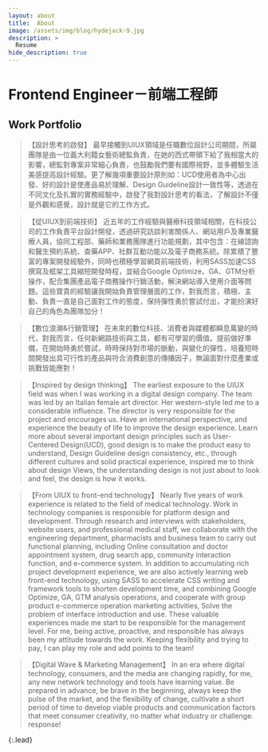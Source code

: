 ```yaml
---
layout: about
title:  About
image: /assets/img/blog/hydejack-9.jpg
description: >
  Resume
hide_description: true
---
```


# Frontend Engineer－前端工程師

<!--author-->
<!-- ![Screenshot](assets/img/blog/hydejack-9.jpg){:.lead width="1920" height="1080" loading="lazy"}

Hydejack's cover page on a variety of screen sizes.
{:.figcaption} -->

<!-- ## Front-end Skills

Html、CSS3、Vue.js、Vue CLI 3.0、Vue Router、Vuex、JavaScript(ES6+)、jQuery、 <br>
擅長 Pug + Sass / SCSS 開發、熟悉 Boostrap, Vuetify, Element UI 等 UI Library、 <br>
串接 RESTful API 獲取遠端資料、SASS 模組化網頁、手刻進行 RWD 客製化、 <br>
團隊開發利用 Git / Gitlab、ESLint、TSLint、Prettier 等等VScode 擴充功能... <br>
## TOOLS SUMMARY

**Project Management** / Axure, Gantter, Xmind <br>
**UX** / Persona, User Story Mapping, Functional Map <br>
**UI** / Flow Chart, Wireframe, Prototype, Adobe XD, Invision, Sketch, Zeplin <br>
**Develop Language** / Html5, CSS3, Sass, Scss, JS, JQ <br>
**Develop Tools** / Visual Studio Code, Git, Brackets, Wordpress <br>
**Analysis** / Google Optimize, GTM, GA, AdWords, Hotjar, SimilarWeb <br>
**Frond-end** / Node.js, Vue.js, Bootstrap, Semantic UI, Pure, AMP <br>
**Visual Processing** / Illustrator, PhotoShop, InDesign, Lightroom, AE, Premiere, DaVinci <br>
**3D Motion** / Poser, MAYA, SketchUp <br> -->
## Work Portfolio

> 【設計思考的啟發】
最早接觸到UIUX領域是任職數位設計公司期間，所屬團隊是由一位義大利籍女藝術總監負責，在她的西式帶領下給了我相當大的影響，總監對專案非常細心負責，也鼓勵我們要有國際視野，並多體驗生活美感提高設計經驗。更了解幾項重要設計原則如：UCD使用者為中心出發、好的設計是使產品易於理解、Design Guideline設計一致性等，透過在不同文化及扎實的實務經驗中，啟發了我對設計思考的看法，了解設計不僅是外觀和感覺，設計就是它的工作方式。

> 【從UIUX到前端技術】
近五年的工作經驗與醫療科技領域相關，在科技公司的工作負責平台設計開發，透過研究訪談利害關係人、網站用戶及專業醫療人員，協同工程部、藥師和業務團隊進行功能規劃，其中包含：在線諮詢和醫生預約系統、查藥APP、社群互動功能以及電子商務系統。除累積了豐富的專案開發經驗外，同時也積極學習網頁前端技術，利用SASS加速CSS撰寫及框架工具縮短開發時程，並結合Google Optimize、GA、GTM分析操作，配合集團產品電子商務操作行銷活動，解決網站導入使用介面等問題。這些寶貴的經驗讓我開始負責管理層面的工作，對我而言，積極、主動、負責一直是自己面對工作的態度，保持彈性勇於嘗試付出，才能扮演好自己的角色為團隊加分！ 

> 【數位浪潮&行銷管理】
在未來的數位科技、消費者與媒體都瞬息萬變的時代，對我而言，任何新網路技術與工具，都有可學習的價值。提前做好準備，在開始時勇於嘗試，時時保持對市場的脈動，與變化的彈性，培養短時間開發出具可行性的產品與符合消費創意的傳播因子，無論面對什麼產業或挑戰皆能應對！

> 【Inspired by design thinking】
The earliest exposure to the UIUX field was when I was working in a digital design company. The team was led by an Italian female art director. Her western-style led me to a considerable influence. The director is very responsible for the project and encourages us. Have an international perspective, and experience the beauty of life to improve the design experience. Learn more about several important design principles such as User-Centered Design(UCD), good design is to make the product easy to understand, Design Guideline design consistency, etc., through different cultures and solid practical experience, inspired me to think about design Views, the understanding design is not just about to look and feel, the design is how it works.

> 【From UIUX to front-end technology】
Nearly five years of work experience is related to the field of medical technology. Work in technology companies is responsible for platform design and development. Through research and interviews with stakeholders, website users, and professional medical staff, we collaborate with the engineering department, pharmacists and business team to carry out functional planning, including Online consultation and doctor appointment system, drug search app, community interaction function, and e-commerce system. In addition to accumulating rich project development experience, we are also actively learning web front-end technology, using SASS to accelerate CSS writing and framework tools to shorten development time, and combining Google Optimize, GA, GTM analysis operations, and cooperate with group product e-commerce operation marketing activities, Solve the problem of interface introduction and use. These valuable experiences made me start to be responsible for the management level. For me, being active, proactive, and responsible has always been my attitude towards the work. Keeping flexibility and trying to pay, I can play my role and add points to the team!

> 【Digital Wave & Marketing Management】
In an era where digital technology, consumers, and the media are changing rapidly, for me, any new network technology and tools have learning value. Be prepared in advance, be brave in the beginning, always keep the pulse of the market, and the flexibility of change, cultivate a short period of time to develop viable products and communication factors that meet consumer creativity, no matter what industry or challenge. response!

{:.lead}
